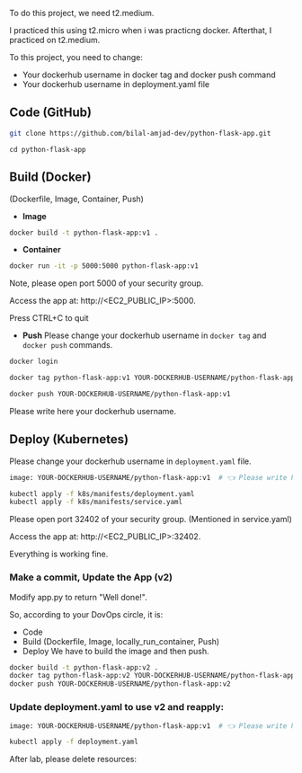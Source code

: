 To do this project, we need t2.medium. 

I practiced this using t2.micro when i was practicng docker. Afterthat, I practiced on t2.medium. 

To this project, you need to change:
- Your dockerhub username in docker tag and docker push command
- Your dockerhub username in deployment.yaml file 





## Code (GitHub)
```bash
git clone https://github.com/bilal-amjad-dev/python-flask-app.git
```
```baash
cd python-flask-app
```



## Build (Docker) 
(Dockerfile, Image, Container, Push)
- **Image**
```bash
docker build -t python-flask-app:v1 .
```

- **Container**
```bash
docker run -it -p 5000:5000 python-flask-app:v1
```

Note, please open port 5000 of your security group.

Access the app at: http://<EC2_PUBLIC_IP>:5000.



Press CTRL+C to quit


- **Push**
Please change your dockerhub username in `docker tag` and `docker push` commands.

```bash
docker login
```
```bash
docker tag python-flask-app:v1 YOUR-DOCKERHUB-USERNAME/python-flask-app:v1
```
```bash
docker push YOUR-DOCKERHUB-USERNAME/python-flask-app:v1
```

Please write here your dockerhub username. 

## Deploy (Kubernetes)

Please change your dockerhub username in `deployment.yaml` file. 
```bash
image: YOUR-DOCKERHUB-USERNAME/python-flask-app:v1  # 👈 Please write here your own dockerhub username
```

```bash
kubectl apply -f k8s/manifests/deployment.yaml
kubectl apply -f k8s/manifests/service.yaml
```

Please open port 32402 of your security group. (Mentioned in service.yaml)

Access the app at: http://<EC2_PUBLIC_IP>:32402.




Everything is working fine. 

### Make a commit, Update the App (v2)


Modify app.py to return "Well done!".




So, according to your DovOps circle, it is:
- Code
- Build (Dockerfile, Image, locally_run_container, Push)
- Deploy
We have to build the image and then push.

```bash
docker build -t python-flask-app:v2 .
docker tag python-flask-app:v2 YOUR-DOCKERHUB-USERNAME/python-flask-app:v2
docker push YOUR-DOCKERHUB-USERNAME/python-flask-app:v2
```


### Update deployment.yaml to use v2 and reapply:

```bash
image: YOUR-DOCKERHUB-USERNAME/python-flask-app:v1  # 👈 Please write here your own dockerhub username and write v2
```


```bash
kubectl apply -f deployment.yaml
```


After lab, please delete resources:




